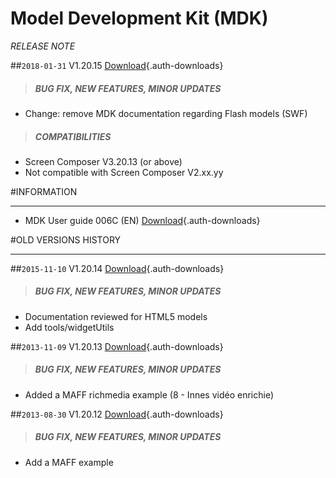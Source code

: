# Model Development Kit (MDK) 
*RELEASE NOTE*

##`2018-01-31` V1.20.15 [Download](application-notes/MDK/mdk-V1.20.15.zip){.auth-downloads} 
>##### **BUG FIX, NEW FEATURES, MINOR UPDATES**
- Change: remove MDK documentation regarding Flash models (SWF)   
>##### **COMPATIBILITIES**
- Screen Composer V3.20.13 (or above)
- Not compatible with Screen Composer V2.xx.yy

#INFORMATION
***********************************************************************
- MDK User guide 006C (EN) [Download](application-notes/MDK/Innes-MDK-Guide-006C_en.pdf){.auth-downloads}

#OLD VERSIONS HISTORY
***********************************************************************

##`2015-11-10` V1.20.14 [Download](application-notes/MDK/mdk-V1.20.14.zip){.auth-downloads} 
>##### **BUG FIX, NEW FEATURES, MINOR UPDATES**
- Documentation reviewed for HTML5 models
- Add tools/widgetUtils  

##`2013-11-09` V1.20.13 [Download](application-notes/MDK/mdk-V1.20.13.zip){.auth-downloads} 
>##### **BUG FIX, NEW FEATURES, MINOR UPDATES**
- Added a MAFF richmedia example (8 - Innes vidéo enrichie)


##`2013-08-30` V1.20.12 [Download](application-notes/MDK/mdk-V1.20.12.zip){.auth-downloads} 
>##### **BUG FIX, NEW FEATURES, MINOR UPDATES**
- Add a MAFF example

